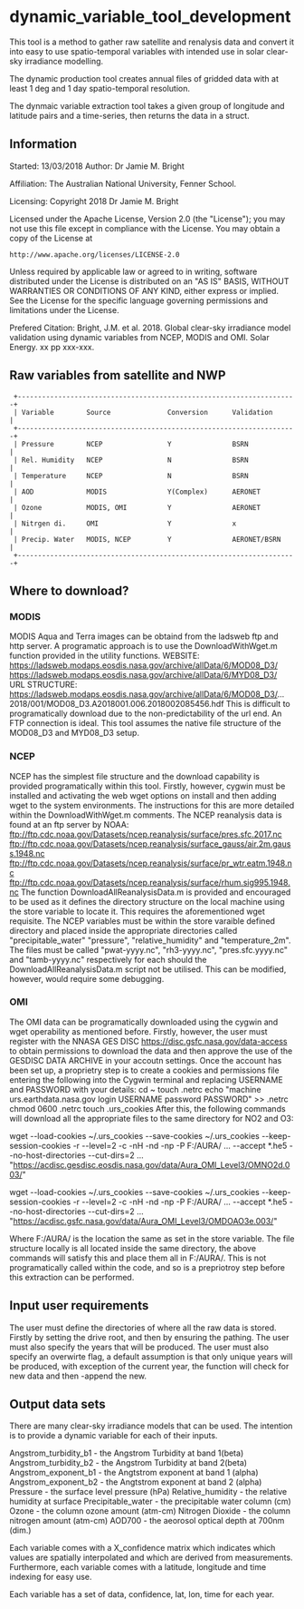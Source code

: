 # dynamic_variable_tool_development
This tool is a method to gather raw satellite and renalysis data and 
convert it into easy to use spatio-temporal variables with intended use 
in solar clear-sky irradiance modelling.

The dynamic production tool creates annual files of gridded data with 
at least 1 deg and 1 day spatio-temporal resolution.

The dynmaic variable extraction tool takes a given group of longitude and
latitude pairs and a time-series, then returns the data in a struct.


## Information
Started: 13/03/2018
Author: Dr Jamie M. Bright

Affiliation: The Australian National University, Fenner School.

Licensing:
Copyright 2018 Dr Jamie M. Bright

Licensed under the Apache License, Version 2.0 (the "License");
you may not use this file except in compliance with the License.
You may obtain a copy of the License at

    http://www.apache.org/licenses/LICENSE-2.0

Unless required by applicable law or agreed to in writing, software
distributed under the License is distributed on an "AS IS" BASIS,
WITHOUT WARRANTIES OR CONDITIONS OF ANY KIND, either express or implied.
See the License for the specific language governing permissions and
limitations under the License.

Prefered Citation: Bright, J.M. et al. 2018. Global clear-sky irradiance
model validation using dynamic variables from NCEP, MODIS and OMI.
Solar Energy. xx pp xxx-xxx.

## Raw variables from satellite and NWP
```
 +---------------------------------------------------------------------+
 | Variable        Source              Conversion      Validation      |
 +---------------------------------------------------------------------+
 | Pressure        NCEP                Y               BSRN            |
 | Rel. Humidity   NCEP                N               BSRN            |
 | Temperature     NCEP                N               BSRN            |
 | AOD             MODIS               Y(Complex)      AERONET         |
 | Ozone           MODIS, OMI          Y               AERONET         |
 | Nitrgen di.     OMI                 Y               x               |
 | Precip. Water   MODIS, NCEP         Y               AERONET/BSRN    |
 +---------------------------------------------------------------------+
```

## Where to download?

### MODIS
MODIS Aqua and Terra images can be obtaind from the ladsweb ftp and http
server. A programatic approach is to use the DownloadWithWget.m function
provided in the utility functions.
  WEBSITE:
https://ladsweb.modaps.eosdis.nasa.gov/archive/allData/6/MOD08_D3/
https://ladsweb.modaps.eosdis.nasa.gov/archive/allData/6/MYD08_D3/
  URL STRUCTURE:
https://ladsweb.modaps.eosdis.nasa.gov/archive/allData/6/MOD08_D3/...
                       2018/001/MOD08_D3.A2018001.006.2018002085456.hdf
This is difficult to programatically download due to the
non-predictability of the url end. An FTP connection is ideal. This tool
assumes the native file structure of the MOD08_D3 and MYD08_D3 setup.

### NCEP
NCEP has the simplest file structure and the download capability is
provided programatically within this tool. Firstly, however, cygwin must
be installed and activating the web wget options on install and then
adding wget to the system environments. The instructions for this are
more detailed within the DownloadWithWget.m comments. The NCEP reanalysis
data is found at an ftp server by NOAA:
ftp://ftp.cdc.noaa.gov/Datasets/ncep.reanalysis/surface/pres.sfc.2017.nc
ftp://ftp.cdc.noaa.gov/Datasets/ncep.reanalysis/surface_gauss/air.2m.gauss.1948.nc
ftp://ftp.cdc.noaa.gov/Datasets/ncep.reanalysis/surface/pr_wtr.eatm.1948.nc
ftp://ftp.cdc.noaa.gov/Datasets/ncep.reanalysis/surface/rhum.sig995.1948.nc
The function DownloadAllReanalysisData.m is provided and encouraged to be
used as it defines the directory structure on the local machine using the
store variable to locate it. This requires the aforementioned wget
requisite.
The NCEP variables must be within the store varaible defined directory
and placed inside the appropriate directories called "precipitable_water"
"pressure", "relative_humidity" and "temperature_2m". The files must be
called "pwat-yyyy.nc", "rh3-yyyy.nc", "pres.sfc.yyyy.nc" and
"tamb-yyyy.nc" respectively for each should the
DownloadAllReanalysisData.m script not be utilised.
This can be modified, however, would require some debugging.

### OMI
The OMI data can be programatically downloaded using the cygwin and wget
operability as mentioned before. Firstly, however, the user must register
with the NNASA GES DISC https://disc.gsfc.nasa.gov/data-access to obtain
permissions to download the data and then approve the use of the GESDISC
DATA ARCHIVE in your accoutn settings.
Once the account has been set up, a proprietry step is to create a
cookies and permissions file entering the following into the Cygwin
terminal and replacing USERNAME and PASSWORD with your details:
   cd ~
   touch .netrc
   echo "machine urs.earthdata.nasa.gov login USERNAME password PASSWORD" >> .netrc
   chmod 0600 .netrc
   touch .urs_cookies
After this, the following commands will download all the appropriate
files to the same directory for NO2 and O3:

   wget --load-cookies ~/.urs_cookies --save-cookies ~/.urs_cookies
     --keep-session-cookies -r --level=2 -c -nH -nd -np -P F:/AURA/  ...
     --accept *.he5 --no-host-directories --cut-dirs=2   ...
     "https://acdisc.gesdisc.eosdis.nasa.gov/data/Aura_OMI_Level3/OMNO2d.003/"

   wget --load-cookies ~/.urs_cookies --save-cookies ~/.urs_cookies
     --keep-session-cookies -r --level=2 -c -nH -nd -np -P F:/AURA/  ...
     --accept *.he5 --no-host-directories --cut-dirs=2   ...
     "https://acdisc.gsfc.nasa.gov/data/Aura_OMI_Level3/OMDOAO3e.003/"

Where F:/AURA/ is the location the same as set in the store variable. The
file structure locally is all located inside the same directory, the
above commands will satisfy this and place them all in F:/AURA/.
This is not programatically called within the code, and so is a
prepriotroy step before this extraction can be performed.


 ## Input user requirements

The user must define the directories of where all the raw data is stored.
Firstly by setting the drive root, and then by ensuring the pathing.
The user must also specify the years that will be produced.
The user must also specify an overwirte flag, a default assumption is
that only unique years will be produced, with exception of the current
year, the function will check for new data and then -append the new.


## Output data sets

There are many clear-sky irradiance models that can be used. The
intention is to provide a dynamic variable for each of their inputs.

Angstrom_turbidity_b1     - the Angstrom Turbidity at band 1(beta)
Angstrom_turbidity_b2     - the Angstrom Turbidity at band 2(beta)
Angstrom_exponent_b1      - the Angtstrom exponent at band 1 (alpha)
Angstrom_exponent_b2      - the Angtstrom exponent at band 2 (alpha)
Pressure                  - the surface level pressure (hPa)
Relative_humidity         - the relative humidity at surface
Precipitable_water        - the precipitable water column (cm)
Ozone                     - the column ozone amount (atm-cm)
Nitrogen Dioxide          - the column nitrogen amount (atm-cm)
AOD700                    - the aeorosol optical depth at 700nm (dim.) 

Each variable comes with a X_confidence matrix which indicates which
values are spatially interpolated and which are derived from measurements.
Furthermore, each variable comes with a latitude, longitude and time 
indexing for easy use.

Each variable has a set of data, confidence, lat, lon, time for each year.
